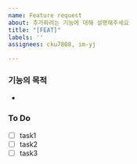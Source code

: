 ```yaml
---
name: Feature request
about: 추가하려는 기능에 대해 설명해주세요
title: "[FEAT]"
labels: ''
assignees: cku7808, im-yj

---
```


### 기능의 목적
- 

### To Do
- [ ] task1
- [ ] task2
- [ ] task3
